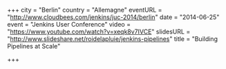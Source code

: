 +++
city = "Berlin"
country = "Allemagne"
eventURL = "http://www.cloudbees.com/jenkins/juc-2014/berlin"
date = "2014-06-25"
event = "Jenkins User Conference"
video = "https://www.youtube.com/watch?v=xeqk8v7IVCE"
slidesURL = "http://www.slideshare.net/roidelapluie/jenkins-pipelines"
title = "Building Pipelines at Scale"

+++

